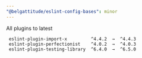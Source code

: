 ```yaml
---
"@belgattitude/eslint-config-bases": minor
---
```


All plugins to latest

```
 eslint-plugin-import-x         ^4.4.2  →  ^4.4.3
 eslint-plugin-perfectionist    ^4.0.2  →  ^4.0.3
 eslint-plugin-testing-library  ^6.4.0  →  ^6.5.0
```